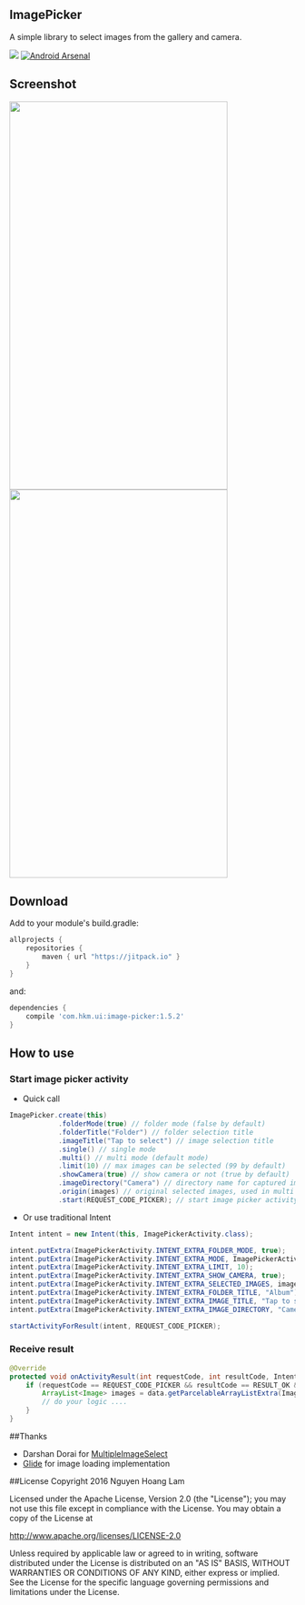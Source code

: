 ## ImagePicker
A simple library to select images from the gallery and camera.

[![](https://jitpack.io/v/nguyenhoanglam/ImagePicker.svg)](https://www.jitpack.io/#nguyenhoanglam/ImagePicker)
[![Android Arsenal](https://img.shields.io/badge/Android%20Arsenal-ImagePicker-green.svg?style=true)](https://android-arsenal.com/details/1/4072)

## Screenshot

<img src="https://cloud.githubusercontent.com/assets/4979755/18304733/46cfad58-750e-11e6-9a6c-129ece6cfc7d.png" height="683" width="384">
<img src="https://cloud.githubusercontent.com/assets/4979755/18304727/44117484-750e-11e6-8ad1-85301a171690.png" height="683" width="384">

## Download
Add to your module's build.gradle:
```java
allprojects {
    repositories {
        maven { url "https://jitpack.io" }
    }
}
```

and:
```groovy
dependencies {
    compile 'com.hkm.ui:image-picker:1.5.2'
}
```

## How to use
### Start image picker activity
- Quick call
```java
ImagePicker.create(this)
            .folderMode(true) // folder mode (false by default)
            .folderTitle("Folder") // folder selection title
            .imageTitle("Tap to select") // image selection title
            .single() // single mode
            .multi() // multi mode (default mode)
            .limit(10) // max images can be selected (99 by default)
            .showCamera(true) // show camera or not (true by default)
            .imageDirectory("Camera") // directory name for captured image  ("Camera" folder by default)
            .origin(images) // original selected images, used in multi mode
            .start(REQUEST_CODE_PICKER); // start image picker activity with request code
```

- Or use traditional Intent
```java
Intent intent = new Intent(this, ImagePickerActivity.class);

intent.putExtra(ImagePickerActivity.INTENT_EXTRA_FOLDER_MODE, true);
intent.putExtra(ImagePickerActivity.INTENT_EXTRA_MODE, ImagePickerActivity.MODE_MULTIPLE);
intent.putExtra(ImagePickerActivity.INTENT_EXTRA_LIMIT, 10);
intent.putExtra(ImagePickerActivity.INTENT_EXTRA_SHOW_CAMERA, true);
intent.putExtra(ImagePickerActivity.INTENT_EXTRA_SELECTED_IMAGES, images);
intent.putExtra(ImagePickerActivity.INTENT_EXTRA_FOLDER_TITLE, "Album");
intent.putExtra(ImagePickerActivity.INTENT_EXTRA_IMAGE_TITLE, "Tap to select images");
intent.putExtra(ImagePickerActivity.INTENT_EXTRA_IMAGE_DIRECTORY, "Camera");

startActivityForResult(intent, REQUEST_CODE_PICKER);
```

### Receive result

```java
@Override
protected void onActivityResult(int requestCode, int resultCode, Intent data) {
    if (requestCode == REQUEST_CODE_PICKER && resultCode == RESULT_OK && data != null) {
        ArrayList<Image> images = data.getParcelableArrayListExtra(ImagePickerActivity.INTENT_EXTRA_SELECTED_IMAGES);
        // do your logic ....
    }
}
```

##Thanks
- Darshan Dorai for [MultipleImageSelect](https://github.com/darsh2/MultipleImageSelect) 
- [Glide](https://github.com/bumptech/glide) for image loading implementation

##License
Copyright 2016 Nguyen Hoang Lam

Licensed under the Apache License, Version 2.0 (the "License"); you may not use this file except in compliance with the License. You may obtain a copy of the License at

http://www.apache.org/licenses/LICENSE-2.0

Unless required by applicable law or agreed to in writing, software distributed under the License is distributed on an "AS IS" BASIS, WITHOUT WARRANTIES OR CONDITIONS OF ANY KIND, either express or implied. See the License for the specific language governing permissions and limitations under the License.
